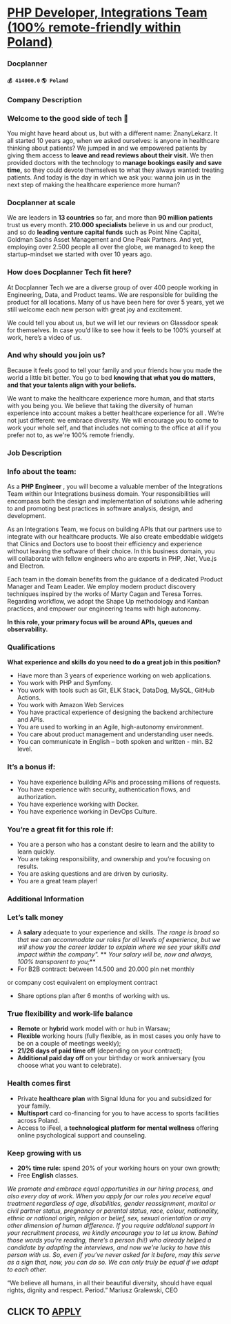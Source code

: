 # [PHP Developer, Integrations Team (100% remote-friendly within Poland)](https://www.remotewlb.com/apply/php-developer-integrations-team-100-remote-friendly-within-poland)  
### Docplanner  
#### `💰 414000.0` `🌎 Poland`  

### Company Description

### Welcome to the good side of tech 👋

You might have heard about us, but with a different name: ZnanyLekarz. It all started 10 years ago, when we asked ourselves: is anyone in healthcare thinking about patients? We jumped in and we empowered patients by giving them access to **leave and read reviews about their visit.** We then provided doctors with the technology to **manage bookings easily and save time,** so they could devote themselves to what they always wanted: treating patients. And today is the day in which we ask you: wanna join us in the next step of making the healthcare experience more human?

### Docplanner at scale

We are leaders in **13 countries** so far, and more than **90 million patients** trust us every month. **210.000 specialists** believe in us and our product, and so do **leading venture capital funds** such as Point Nine Capital, Goldman Sachs Asset Management and One Peak Partners. And yet, employing over 2.500 people all over the globe, we managed to keep the startup-mindset we started with over 10 years ago.

### How does Docplanner Tech fit here?

At Docplanner Tech we are a diverse group of over 400 people working in Engineering, Data, and Product teams. We are responsible for building the product for all locations. Many of us have been here for over 5 years, yet we still welcome each new person with great joy and excitement.

We could tell you about us, but we will let our reviews on Glassdoor speak for themselves. In case you’d like to see how it feels to be 100% yourself at work, here’s a video of us.

### And why should you join us?

Because it feels good to tell your family and your friends how you made the world a little bit better. You go to bed **knowing that what you do matters, and that your talents align with your beliefs.**

We want to make the healthcare experience more human, and that starts with you being you. We believe that taking the diversity of human experience into account makes a better healthcare experience for all . We’re not just different: we embrace diversity. We will encourage you to come to work your whole self, and that includes not coming to the office at all if you prefer not to, as we're 100% remote friendly.

### Job Description

### Info about the team:

As a **PHP Engineer** , you will become a valuable member of the Integrations Team within our Integrations business domain. Your responsibilities will encompass both the design and implementation of solutions while adhering to and promoting best practices in software analysis, design, and development.

As an Integrations Team, we focus on building APIs that our partners use to integrate with our healthcare products. We also create embeddable widgets that Clinics and Doctors use to boost their efficiency and experience without leaving the software of their choice. In this business domain, you will collaborate with fellow engineers who are experts in PHP, .Net, Vue.js and Electron.

Each team in the domain benefits from the guidance of a dedicated Product Manager and Team Leader. We employ modern product discovery techniques inspired by the works of Marty Cagan and Teresa Torres. Regarding workflow, we adopt the Shape Up methodology and Kanban practices, and empower our engineering teams with high autonomy.

**In this role, your primary focus will be around APIs, queues and observability.**

### Qualifications

 **What experience and skills do you need to do a great job in this position?**

  * Have more than 3 years of experience working on web applications.
  * You work with PHP and Symfony.
  * You work with tools such as Git, ELK Stack, DataDog, MySQL, GitHub Actions.
  * You work with Amazon Web Services
  * You have practical experience of designing the backend architecture and APIs.
  * You are used to working in an Agile, high-autonomy environment. 
  * You care about product management and understanding user needs.
  * You can communicate in English – both spoken and written - min. B2 level.

### It’s a bonus if:

  * You have experience building APIs and processing millions of requests.
  * You have experience with security, authentication flows, and authorization. 
  * You have experience working with Docker.
  * You have experience working in DevOps Culture.

### You’re a great fit for this role if:

  * You are a person who has a constant desire to learn and the ability to learn quickly.
  * You are taking responsibility, and ownership and you’re focusing on results.
  * You are asking questions and are driven by curiosity.
  * You are a great team player!

### Additional Information

### Let’s talk money

  * A **salary** adequate to your experience and skills. _The range is broad so that we can accommodate our roles for all levels of experience, but we will show you the career ladder to explain where we see your skills and impact within the company"._ ** _Your salary will be, now and always, 100% transparent to you;_**
  * For B2B contract: between 14.500 and 20.000 pln net monthly

or company cost equivalent on employment contract

  * Share options plan after 6 months of working with us.

### True flexibility and work-life balance

  *  **Remote** or **hybrid** work model with or hub in Warsaw;
  *  **Flexible** working hours (fully flexible, as in most cases you only have to be on a couple of meetings weekly);
  *  **21/26 days of paid time off** (depending on your contract);
  *  **Additional paid day off** on your birthday or work anniversary (you choose what you want to celebrate).

### Health comes first

  * Private **healthcare** **plan** with Signal Iduna for you and subsidized for your family. 
  * **Multisport** card co-financing for you to have access to sports facilities across Poland. 
  * Access to iFeel, a **technological platform for mental wellness** offering online psychological support and counseling. 

### Keep growing with us

  *  **20% time rule:** spend 20% of your working hours on your own growth;
  * Free **English** classes.

 _We promote and embrace equal opportunities in our hiring process, and also every day at work. When you apply for our roles you receive equal treatment regardless of age, disabilities, gender reassignment, marital or civil partner status, pregnancy or parental status, race, colour, nationality, ethnic or national origin, religion or belief, sex, sexual orientation or any other dimension of human difference. If you require additional support in your recruitment process, we kindly encourage you to let us know. Behind those words you’re reading, there’s a person (hi!) who already helped a candidate by adapting the interviews, and now we’re lucky to have this person with us. So, even if you’ve never asked for it before, may this serve as a sign that, now, you can do so. We can only truly be equal if we adapt to each other._

“We believe all humans, in all their beautiful diversity, should have equal rights, dignity and respect. Period.” Mariusz Gralewski, CEO

  
## CLICK TO [APPLY](https://www.remotewlb.com/apply/php-developer-integrations-team-100-remote-friendly-within-poland)

